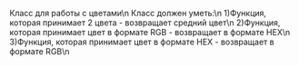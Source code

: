 Класс для работы с цветами\n
Класс должен уметь:\n
1)Функция, которая принимает 2 цвета - возвращает средний цвет\n
2)Функция, которая принимает цвет в формате RGB - возвращает в формате HEX\n
3)Функция, которая принимает цвет в формате HEX - возвращает в формате RGB\n
